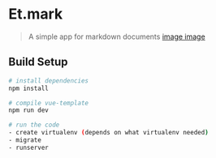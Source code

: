 # Et.mark

> A simple app for markdown documents
[image image](https://i.imgur.com/yQdF37G.png?2)


## Build Setup

``` bash
# install dependencies
npm install

# compile vue-template
npm run dev

# run the code
- create virtualenv (depends on what virtualenv needed)
- migrate
- runserver
```

